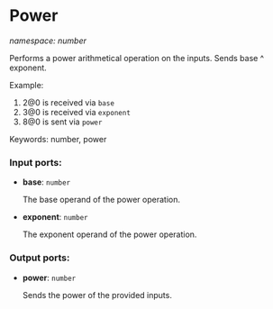 # Power

_namespace: number_

Performs a power arithmetical operation on the inputs. Sends base ^ exponent.

Example:

1. 2@0 is received via `base`
2. 3@0 is received via `exponent`
3. 8@0 is sent via `power`

Keywords: number, power

### Input ports:

* __base__: ` number `

    The base operand of the power operation.


* __exponent__: ` number `

    The exponent operand of the power operation.

### Output ports:

* __power__: ` number `

    Sends the power of the provided inputs.

